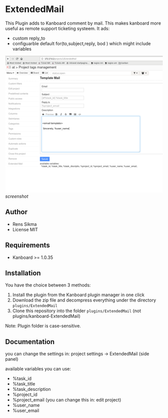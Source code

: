 ExtendedMail
==============================

This Plugin adds to Kanboard comment by mail. This makes kanboard more useful as remote support ticketing systeem.
It ads:

* custom reply_to
* configuarble default for(to,subject,reply, bod ) which might include variables

![screenshot](doc/Screenshot_20180227_165528.png)*screenshot*


Author
------

- Rens Sikma
- License MIT

Requirements
------------

- Kanboard >= 1.0.35

Installation
------------

You have the choice between 3 methods:

1. Install the plugin from the Kanboard plugin manager in one click
2. Download the zip file and decompress everything under the directory `plugins/ExtendedMail`
3. Clone this repository into the folder `plugins/ExtendedMail` (not plugins/kanboard-ExtendedMail)

Note: Plugin folder is case-sensitive.

Documentation
-------------

you can change the settings in: project settings -> ExtendedMail (side panel)

available variables you can use:

* %task_id
* %task_title
* %task_description
* %project_id
* %project_email    (you can change this in: edit project)
* %user_name
* %user_email


